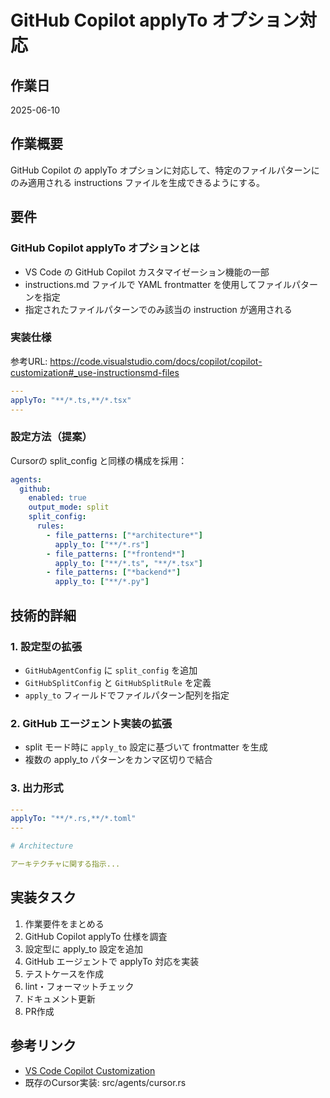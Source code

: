 # GitHub Copilot applyTo オプション対応

## 作業日
2025-06-10

## 作業概要
GitHub Copilot の applyTo オプションに対応して、特定のファイルパターンにのみ適用される instructions ファイルを生成できるようにする。

## 要件

### GitHub Copilot applyTo オプションとは
- VS Code の GitHub Copilot カスタマイゼーション機能の一部
- instructions.md ファイルで YAML frontmatter を使用してファイルパターンを指定
- 指定されたファイルパターンでのみ該当の instruction が適用される

### 実装仕様
参考URL: https://code.visualstudio.com/docs/copilot/copilot-customization#_use-instructionsmd-files

```yaml
---
applyTo: "**/*.ts,**/*.tsx"
---
```

### 設定方法（提案）
Cursorの split_config と同様の構成を採用：

```yaml
agents:
  github:
    enabled: true
    output_mode: split
    split_config:
      rules:
        - file_patterns: ["*architecture*"]
          apply_to: ["**/*.rs"]
        - file_patterns: ["*frontend*"] 
          apply_to: ["**/*.ts", "**/*.tsx"]
        - file_patterns: ["*backend*"]
          apply_to: ["**/*.py"]
```

## 技術的詳細

### 1. 設定型の拡張
- `GitHubAgentConfig` に `split_config` を追加
- `GitHubSplitConfig` と `GitHubSplitRule` を定義
- `apply_to` フィールドでファイルパターン配列を指定

### 2. GitHub エージェント実装の拡張
- split モード時に `apply_to` 設定に基づいて frontmatter を生成
- 複数の apply_to パターンをカンマ区切りで結合

### 3. 出力形式
```yaml
---
applyTo: "**/*.rs,**/*.toml"
---

# Architecture

アーキテクチャに関する指示...
```

## 実装タスク
1. 作業要件をまとめる
2. GitHub Copilot applyTo 仕様を調査
3. 設定型に apply_to 設定を追加
4. GitHub エージェントで applyTo 対応を実装
5. テストケースを作成
6. lint・フォーマットチェック
7. ドキュメント更新
8. PR作成

## 参考リンク
- [VS Code Copilot Customization](https://code.visualstudio.com/docs/copilot/copilot-customization#_use-instructionsmd-files)
- 既存のCursor実装: src/agents/cursor.rs